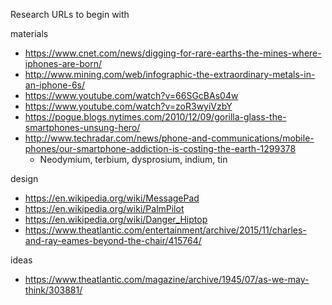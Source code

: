 Research URLs to begin with 

materials
* https://www.cnet.com/news/digging-for-rare-earths-the-mines-where-iphones-are-born/
* http://www.mining.com/web/infographic-the-extraordinary-metals-in-an-iphone-6s/
* https://www.youtube.com/watch?v=66SGcBAs04w
* https://www.youtube.com/watch?v=zoR3wyiVzbY
* https://pogue.blogs.nytimes.com/2010/12/09/gorilla-glass-the-smartphones-unsung-hero/
* http://www.techradar.com/news/phone-and-communications/mobile-phones/our-smartphone-addiction-is-costing-the-earth-1299378
  * Neodymium, terbium, dysprosium, indium, tin

design
* https://en.wikipedia.org/wiki/MessagePad
* https://en.wikipedia.org/wiki/PalmPilot
* https://en.wikipedia.org/wiki/Danger_Hiptop
* https://www.theatlantic.com/entertainment/archive/2015/11/charles-and-ray-eames-beyond-the-chair/415764/

ideas 
* https://www.theatlantic.com/magazine/archive/1945/07/as-we-may-think/303881/

